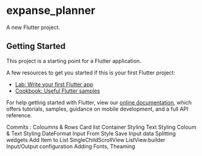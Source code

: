 # expanse_planner

A new Flutter project.

## Getting Started

This project is a starting point for a Flutter application.

A few resources to get you started if this is your first Flutter project:

- [Lab: Write your first Flutter app](https://flutter.dev/docs/get-started/codelab)
- [Cookbook: Useful Flutter samples](https://flutter.dev/docs/cookbook)

For help getting started with Flutter, view our
[online documentation](https://flutter.dev/docs), which offers tutorials,
samples, guidance on mobile development, and a full API reference.

Commits : 
Coloumns & Rows
Card list
Container Styling
Text Styling
Coloum & Text Styling
DateFormat
Input From Style
Save Input data
Splitting wedgets
Add Item to List
SingleChildScrollView
ListView.builder
Input/Output configuration
Adding Fonts, Theaming  




